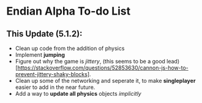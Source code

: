 # Endian Alpha To-do List

## This Update (5.1.2):
- Clean up code from the addition of physics
- Implement **jumping**
- Figure out why the game is *jittery*, (this seems to be a good lead)[https://stackoverflow.com/questions/52853630/cannon-js-how-to-prevent-jittery-shaky-blocks].
- Clean up some of the networking and seperate it, to make **singleplayer** easier to add in the near future.
- Add a way to **update all physics** objects *implicitly*